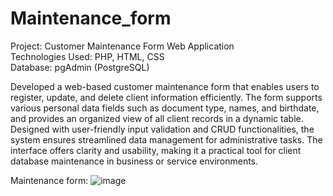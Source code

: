 # Maintenance_form

Project: Customer Maintenance Form Web Application <br/>
Technologies Used: PHP, HTML, CSS <br/>
Database: pgAdmin (PostgreSQL) <br/>

Developed a web-based customer maintenance form that enables users to register, update, and delete client information efficiently. The form supports various personal data fields such as document type, names, and birthdate, and provides an organized view of all client records in a dynamic table. Designed with user-friendly input validation and CRUD functionalities, the system ensures streamlined data management for administrative tasks. The interface offers clarity and usability, making it a practical tool for client database maintenance in business or service environments.

Maintenance form:
![image](https://github.com/L-533/Maintenance_form/assets/98188267/b197374f-a6f2-465e-895f-0d4be94400ef)
